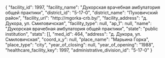 {
    "facility_id": 1997,
    "facility_name": "Дукорская врачебная амбулатория общей практики",
    "district_id": "5-17-0",
    "district_name": "Пуховичский район",
    "facility_url": "http:\/\/mgorka-crb.by\/",
    "facility_address": "д. Дукора, ул. Смиловичская",
    "facility_type": null,
    "ap_1": null,
    "name": "Дукорская врачебная амбулатория общей практики",
    "state": "public institution",
    "stats": [],
    "med_id": 464,
    "address": "д. Дукора, ул. Смиловичская",
    "coord_x_y": null,
    "place_name": "Марьина Горка",
    "place_type": "city",
    "year_of_closing": null,
    "year_of_opening": "1988",
    "healthcare_facility_key": 1997,
    "administrative_division_id": "5-17-0"
}